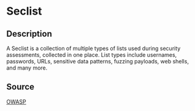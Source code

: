 # Seclist

## Description

A Seclist is a collection of multiple types of lists used during security assessments, collected in one place. List types include usernames, passwords, URLs, sensitive data patterns, fuzzing payloads, web shells, and many more.

## Source

[OWASP](https://owasp.org/www-project-seclists/migrated_content)

